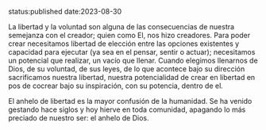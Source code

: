 status:published
date:2023-08-30

<!-- 
Cuanto más buscamos ser libres, más nos alejamos de Dios y de poder conocer el amor.


La libertad es una consecuencia de nuestra semejanza con el creador que nos hizo creadores. Para poder crear necesito libertad de elección entre las opciones existentes (ya sea en el pensar, sentir o actuar); necesito un vacío para llenar.
La realización del amor es cuando elegimos llenarnos de Dios, de su voluntad, de sus leyes, de lo que acontece bajo su dirección. Sacrificamos nuestra libertad, nuestra potencialidad de crear en libertad en pos de cocrear bajo su inspiración, con su potencia, dentro de el.
 -->

La libertad y la voluntad son alguna de las consecuencias de nuestra semejanza con el creador; quien como El, nos hizo creadores. Para poder crear necesitamos libertad de elección entre las opciones existentes y capacidad para ejecutar (ya sea en el pensar, sentir o actuar); necesitamos un potencial que realizar, un vacío que llenar.
Cuando elegimos llenarnos de Dios, de su voluntad, de sus leyes, de lo que acontece bajo su dirección sacrificamos nuestra libertad, nuestra potencialidad de crear en libertad en pos de cocrear bajo su inspiración, con su potencia, dentro de el.

El anhelo de libertad es la mayor confusión de la humanidad. Se ha venido gestando hace siglos y hoy hierve en toda comunidad, apagando lo más preciado de nuestro ser: el anhelo de Dios.
